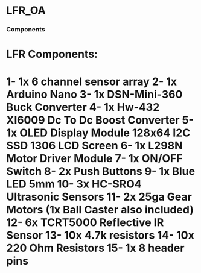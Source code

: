 # LFR_OA
### Components
LFR Components:
=========================================================
1- 1x 6 channel sensor array
2- 1x Arduino Nano
3- 1x DSN-Mini-360 Buck Converter
4- 1x Hw-432 Xl6009 Dc To Dc Boost Converter
5- 1x OLED Display Module 128x64 I2C SSD 1306 LCD Screen
6- 1x L298N Motor Driver Module
7- 1x ON/OFF Switch
8- 2x Push Buttons
9- 1x Blue LED 5mm
10- 3x HC-SRO4 Ultrasonic Sensors
11- 2x 25ga Gear Motors (1x Ball Caster also included)
12- 6x TCRT5000 Reflective IR Sensor
13- 10x 4.7k resistors
14- 10x 220 Ohm Resistors
15- 1x 8 header pins
=======================================================
